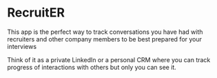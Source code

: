 # RecruitER

This app is the perfect way to track conversations you have had with recruiters and other company members to be best prepared for your interviews

Think of it as a private LinkedIn or a personal CRM where you can track progress of interactions with others but only you can see it.


